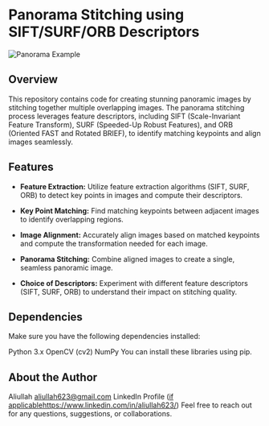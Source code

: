 # Panorama Stitching using SIFT/SURF/ORB Descriptors

![Panorama Example]([panorama_example.jpg](https://github.com/Ali623/Panorama-Stitching-using-Sift-Surf-ORB-descriptors/blob/main/5.jpg))

## Overview

This repository contains code for creating stunning panoramic images by stitching together multiple overlapping images. The panorama stitching process leverages feature descriptors, including SIFT (Scale-Invariant Feature Transform), SURF (Speeded-Up Robust Features), and ORB (Oriented FAST and Rotated BRIEF), to identify matching keypoints and align images seamlessly.

## Features

- **Feature Extraction:** Utilize feature extraction algorithms (SIFT, SURF, ORB) to detect key points in images and compute their descriptors.

- **Key Point Matching:** Find matching keypoints between adjacent images to identify overlapping regions.

- **Image Alignment:** Accurately align images based on matched keypoints and compute the transformation needed for each image.

- **Panorama Stitching:** Combine aligned images to create a single, seamless panoramic image.

- **Choice of Descriptors:** Experiment with different feature descriptors (SIFT, SURF, ORB) to understand their impact on stitching quality.

## Dependencies
Make sure you have the following dependencies installed:

Python 3.x
OpenCV (cv2)
NumPy
You can install these libraries using pip.

## About the Author
Aliullah
aliullah623@gmail.com
LinkedIn Profile ([if applicable](https://www.linkedin.com/in/aliullah623/)https://www.linkedin.com/in/aliullah623/)
Feel free to reach out for any questions, suggestions, or collaborations.
